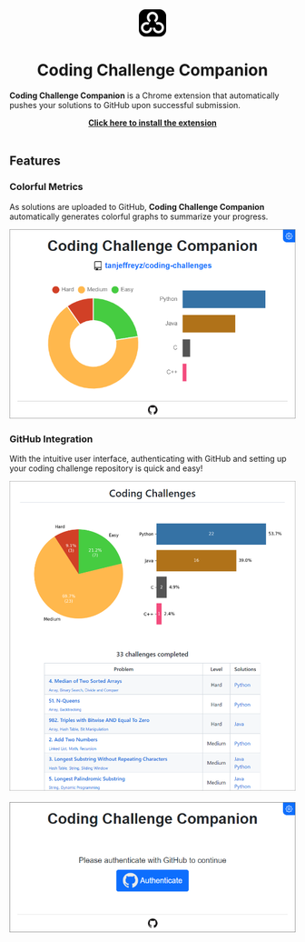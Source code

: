 <div align="center">
  <img src="resources/icons/thick/icon-48px.png" />
  <h1>Coding Challenge Companion</h1>
</div>

**Coding Challenge Companion** is a Chrome extension that automatically pushes your solutions to GitHub upon successful submission.

<div align="center">
  <a href=""><b>Click here to install the extension</b></a>
</div>

<br>


## Features
### Colorful Metrics
As solutions are uploaded to GitHub, **Coding Challenge Companion** automatically generates colorful graphs to summarize your progress.

<div align="center">
  <img src="resources/images/main_page.png" width="600px" />
</div>


### GitHub Integration
With the intuitive user interface, authenticating with GitHub and setting up your coding challenge repository is quick and easy!

<div align="center">
  <img src="resources/images/example_repo.png" width="600px" />
  <br><br>
  <img src="resources/images/authentication_page.png" width="600px" />
</div>
